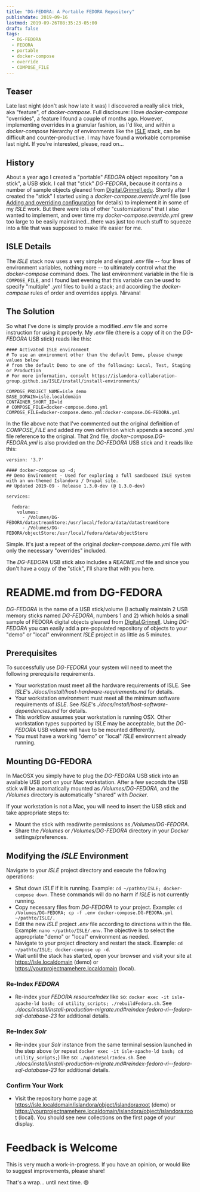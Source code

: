 ```yaml
---
title: "DG-FEDORA: A Portable FEDORA Repository"
publishdate: 2019-09-16
lastmod: 2019-09-26T08:35:23-05:00
draft: false
tags:
  - DG-FEDORA
  - FEDORA
  - portable
  - docker-compose
  - override
  - COMPOSE_FILE
---
```


## Teaser

Late last night (don't ask how late it was) I discovered a really slick trick, aka "feature", of _docker-compose_.  Full disclosure: I love _docker-compose_ "overrides", a feature I found a couple of months ago. However, implementing overrides in a granular fashion, as I'd like, and within a _docker-compose_ hierarchy of environments like the [ISLE](https://github.com/Islandora-Collaboration-Group/ISLE) stack, can be difficult and counter-productive. I may have found a workable compromise last night.  If you're interested, please, read on...

## History

About a year ago I created a "portable" _FEDORA_ object repository "on a stick", a USB stick.  I call that "stick" _DG-FEDORA_, because it contains a number of sample objects gleaned from [Digital.Grinnell.edu](https://digital.grinnell.edu). Shortly after I created the "stick" I started using a _docker-compose.override.yml_ file (see [Adding and overriding configuration](https://docs.docker.com/compose/extends#adding-and-overriding-configuration) for details) to implement it in some of my _ISLE_ work.  But there were lots of other "customizations" that I also wanted to implement, and over time my _docker-compose.override.yml_ grew too large to be easily maintained...there was just too much stuff to squeeze into a file that was supposed to make life easier for me.

## ISLE Details

The _ISLE_ stack now uses a very simple and elegant _.env_ file -- four lines of environment variables, nothing more -- to ultimately control what the _docker-compose_ command does.  The last environment variable in the file is `COMPOSE_FILE`, and I found last evening that this variable can be used to specify "multiple" _.yml_ files to build a stack; and according the _docker-compose_ rules of order and overrides applys. Nirvana!

## The Solution

So what I've done is simply provide a modified _.env_ file and some instruction for using it properly.  My _.env_ file (there is a copy of it on the _DG-FEDORA_ USB stick) reads like this:

```
#### Activated ISLE environment
# To use an environment other than the default Demo, please change values below
# from the default Demo to one of the following: Local, Test, Staging or Production
# For more information, consult https://islandora-collaboration-group.github.io/ISLE/install/install-environments/

COMPOSE_PROJECT_NAME=isle_demo
BASE_DOMAIN=isle.localdomain
CONTAINER_SHORT_ID=ld
# COMPOSE_FILE=docker-compose.demo.yml
COMPOSE_FILE=docker-compose.demo.yml:docker-compose.DG-FEDORA.yml
```  

In the file above note that I've commented out the original definition of _COMPOSE_FILE_ and added my own definition which appends a second _.yml_ file reference to the original.  That 2nd file, _docker-compose.DG-FEDORA.yml_ is also provided on the _DG-FEDORA_ USB stick and it reads like this:

```
version: '3.7'

#### docker-compose up -d;
## Demo Environment - Used for exploring a full sandboxed ISLE system with an un-themed Islandora / Drupal site.
## Updated 2019-09 - Release 1.3.0-dev (@ 1.3.0-dev)

services:

  fedora:
    volumes:
      - /Volumes/DG-FEDORA/datastreamStore:/usr/local/fedora/data/datastreamStore
      - /Volumes/DG-FEDORA/objectStore:/usr/local/fedora/data/objectStore
```

Simple. It's just a repeat of the original _docker-compose.demo.yml_ file with only the necessary "overrides" included.

The _DG-FEDORA_ USB stick also includes a _README.md_ file and since you don't have a copy of the "stick", I'll share that with you here.

# README.md from DG-FEDORA

_DG-FEDORA_ is the name of a USB stick/volume (I actually maintain 2 USB memory sticks named _DG-FEDORA_, numbers 1 and 2) which holds a small sample of FEDORA digital objects gleaned from [Digital.Grinnell](https://digital.grinnell.edu).  Using _DG-FEDORA_ you can easily add a pre-populated repository of objects to your "demo" or "local" environment _ISLE_ project in as little as 5 minutes.

## Prerequisites

To successfully use _DG-FEDORA_ your system will need to meet the following prerequisite requirements.

  - Your workstation must meet all the hardware requirements of ISLE.  See _ISLE_'s _./docs/install/host-hardware-requirements.md_ for details.
  - Your workstation environment must meet all the minimum software requirements of _ISLE_.  See _ISLE_'s _./docs/install/host-software-dependencies.md_ for details.
  - This workflow assumes your workstation is running OSX.  Other workstation types supported by _ISLE_ may be acceptable, but the _DG-FEDORA_ USB volume will have to be mounted differently.
  - You must have a working "demo" or "local" _ISLE_ environment already running.

## Mounting DG-FEDORA

In MacOSX you simply have to plug the _DG-FEDORA_ USB stick into an available USB port on your Mac workstation.  After a few seconds the USB stick will be automatically mounted as _/Volumes/DG-FEDORA_, and the _/Volumes_ directory is automatically "shared" with _Docker_.

If your workstation is not a Mac, you will need to insert the USB stick and take appropriate steps to:

  - Mount the stick with read/write permissions as _/Volumes/DG-FEDORA_.
  - Share the _/Volumes_ or _/Volumes/DG-FEDORA_ directory in your _Docker_ settings/preferences.

## Modifying the _ISLE_ Environment

Navigate to your _ISLE_ project directory and execute the following operations:

  - Shut down _ISLE_ if it is running.  Example: `cd ~/pathto/ISLE; docker-compose down`.  These commands will do no harm if _ISLE_ is not currently running.
  - Copy necessary files from _DG-FEDORA_ to your project.  Example: `cd /Volumes/DG-FEDORA; cp -f .env docker-compose.DG-FEDORA.yml ~/pathto/ISLE/.`
  - Edit the new _ISLE_ project _.env_ file according to directions within the file.  Example: `nano ~/pathto/ISLE/.env`.  The objective is to select the appropriate "demo" or "local" environment as needed.
  - Navigate to your project directory and restart the stack.  Example: `cd ~/pathto/ISLE; docker-compose up -d`.
  - Wait until the stack has started, open your browser and visit your site at https://isle.localdomain (demo) or https://yourprojectnamehere.localdomain (local).

### Re-Index _FEDORA_

  - Re-index your _FEDORA_ _resourceIndex_ like so: `docker exec -it isle-apache-ld bash; cd utility_scripts; ./rebuildFedora.sh`.  See _./docs/install/install-production-migrate.md#reindex-fedora-ri--fedora-sql-database-23_ for additional details.

### Re-Index _Solr_

  - Re-index your _Solr_ instance from the same terminal session launched in the step above (or repeat `docker exec -it isle-apache-ld bash; cd utility_scripts;`) like so: `./updateSolrIndex.sh`.  See _./docs/install/install-production-migrate.md#reindex-fedora-ri--fedora-sql-database-23_ for additional details.

### Confirm Your Work

  - Visit the repository home page at https://isle.localdomain/islandora/object/islandora:root (demo) or https://yourprojectnamehere.localdomain/islandora/object/islandora:root (local).  You should see new collections on the first page of your display.  

# Feedback is Welcome

This is very much a work-in-progress. If you have an opinion, or would like to suggest improvements, please share!

That's a wrap... until next time.  :smile:
